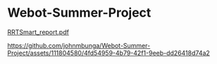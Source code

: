 # Webot-Summer-Project
[RRTSmart_report.pdf](https://github.com/johnmbunga/Webot-Summer-Project/files/12549502/RRTSmart_report.pdf)

https://github.com/johnmbunga/Webot-Summer-Project/assets/111804580/4fd54959-4b79-42f1-9eeb-dd26418d74a2






